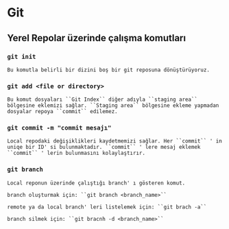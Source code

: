 # Git

## Yerel Repolar üzerinde çalışma komutları

### ``git init``
    Bu komutla belirli bir dizini boş bir git reposuna dönüştürüyoruz.

### ``git add <file or directory>``
    Bu komut dosyaları ``Git Index`` diğer adıyla ``staging area`` bölgesine eklemizi sağlar. ``Staging area`` bölgesine ekleme yapmadan dosyalar repoya ``commit`` edilemez.

### ``git commit -m "commit mesajı"``
    Local repodaki değişiklikleri kaydetmemizi sağlar. Her ``commit`` ' in uniqe bir ID' si bulunmaktadır. ``commit`` ' lere mesaj eklemek ``commit`` ' lerin bulunmasını kolaylaştırır.

### ``git branch``
    Local reponun üzerinde çalıştığı branch' ı gösteren komut.

    branch oluşturmak için: ``git branch <branch_name>``

    remote ya da local branch' leri listelemek için: ``git brach -a``

    branch silmek için: ``git bracnh -d <branch_name>``